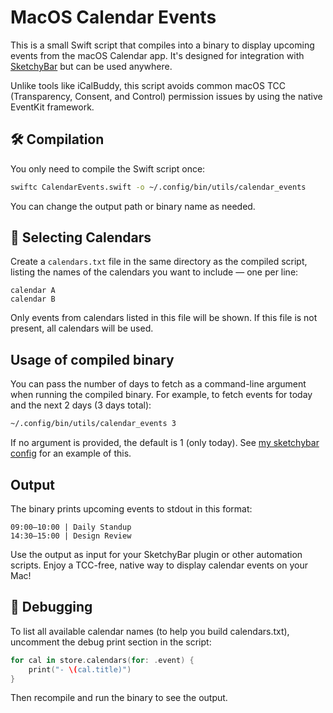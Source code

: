 # MacOS Calendar Events

This is a small Swift script that compiles into a binary to display upcoming events from the macOS Calendar app. It's designed for integration with [SketchyBar](https://github.com/FelixKratz/SketchyBar) but can be used anywhere.

Unlike tools like iCalBuddy, this script avoids common macOS TCC (Transparency, Consent, and Control) permission issues by using the native EventKit framework.

## 🛠️ Compilation

You only need to compile the Swift script once:

```bash
swiftc CalendarEvents.swift -o ~/.config/bin/utils/calendar_events
```

You can change the output path or binary name as needed.

## 🔖 Selecting Calendars

Create a `calendars.txt` file in the same directory as the compiled script, listing the names of the calendars you want to include — one per line:

```text
calendar A
calendar B
```

Only events from calendars listed in this file will be shown. If this file is not present, all calendars will be used.

## Usage of compiled binary

You can pass the number of days to fetch as a command-line argument when running the compiled binary.
For example, to fetch events for today and the next 2 days (3 days total):

```bash
~/.config/bin/utils/calendar_events 3
```

If no argument is provided, the default is 1 (only today). See [my sketchybar config](https://github.com/zigotica/tilde/tree/master/.config/sketchybar/items/ical) for an example of this.

## Output

The binary prints upcoming events to stdout in this format:

```text
09:00–10:00 | Daily Standup
14:30–15:00 | Design Review
```

Use the output as input for your SketchyBar plugin or other automation scripts. Enjoy a TCC-free, native way to display calendar events on your Mac!

## 🧪 Debugging

To list all available calendar names (to help you build calendars.txt), uncomment the debug print section in the script:

```swift
for cal in store.calendars(for: .event) {
    print("- \(cal.title)")
}
```

Then recompile and run the binary to see the output.
